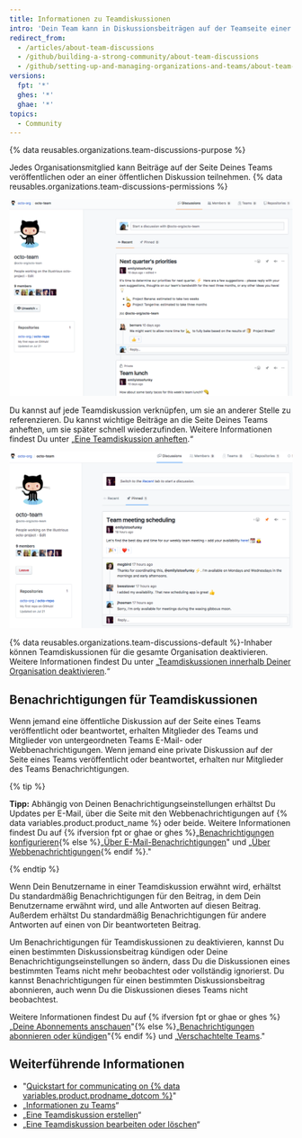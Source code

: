 ```yaml
---
title: Informationen zu Teamdiskussionen
intro: 'Dein Team kann in Diskussionsbeiträgen auf der Teamseite einer Organisation gemeinsam planen, sich gegenseitig auf den neuesten Stand bringen oder über jedes beliebige Thema sprechen.'
redirect_from:
  - /articles/about-team-discussions
  - /github/building-a-strong-community/about-team-discussions
  - /github/setting-up-and-managing-organizations-and-teams/about-team-discussions
versions:
  fpt: '*'
  ghes: '*'
  ghae: '*'
topics:
  - Community
---
```


{% data reusables.organizations.team-discussions-purpose %}

Jedes Organisationsmitglied kann Beiträge auf der Seite Deines Teams veröffentlichen oder an einer öffentlichen Diskussion teilnehmen. {% data reusables.organizations.team-discussions-permissions %}

![Registerkarte mit Diskussionen auf einer Teamseite mit öffentlichen und privaten Diskussionen](/assets/images/help/organizations/team-page-discussions-tab.png)

Du kannst auf jede Teamdiskussion verknüpfen, um sie an anderer Stelle zu referenzieren. Du kannst wichtige Beiträge an die Seite Deines Teams anheften, um sie später schnell wiederzufinden. Weitere Informationen findest Du unter „[Eine Teamdiskussion anheften](/organizations/collaborating-with-your-team/pinning-a-team-discussion).“

![Registerkarte mit angehefteten Diskussionen auf einer Teamseite mit angehefteter Diskussion](/assets/images/help/organizations/team-discussions-pinned.png)

{% data reusables.organizations.team-discussions-default %}-Inhaber können Teamdiskussionen für die gesamte Organisation deaktivieren. Weitere Informationen findest Du unter „[Teamdiskussionen innerhalb Deiner Organisation deaktivieren](/articles/disabling-team-discussions-for-your-organization).“

## Benachrichtigungen für Teamdiskussionen

Wenn jemand eine öffentliche Diskussion auf der Seite eines Teams veröffentlicht oder beantwortet, erhalten Mitglieder des Teams und Mitglieder von untergeordneten Teams E-Mail- oder Webbenachrichtigungen. Wenn jemand eine private Diskussion auf der Seite eines Teams veröffentlicht oder beantwortet, erhalten nur Mitglieder des Teams Benachrichtigungen.

{% tip %}

**Tipp:** Abhängig von Deinen Benachrichtigungseinstellungen erhältst Du Updates per E-Mail, über die Seite mit den Webbenachrichtigungen auf {% data variables.product.product_name %} oder beide. Weitere Informationen findest Du auf {% ifversion fpt or ghae or ghes %}„[Benachrichtigungen konfigurieren](/github/managing-subscriptions-and-notifications-on-github/configuring-notifications){% else %}„[Über E-Mail-Benachrichtigungen](/github/receiving-notifications-about-activity-on-github/about-email-notifications)" und „[Über Webbenachrichtigungen](/github/receiving-notifications-about-activity-on-github/about-web-notifications){% endif %}."

{% endtip %}

Wenn Dein Benutzername in einer Teamdiskussion erwähnt wird, erhältst Du standardmäßig Benachrichtigungen für den Beitrag, in dem Dein Benutzername erwähnt wird, und alle Antworten auf diesen Beitrag. Außerdem erhältst Du standardmäßig Benachrichtigungen für andere Antworten auf einen von Dir beantworteten Beitrag.

Um Benachrichtigungen für Teamdiskussionen zu deaktivieren, kannst Du einen bestimmten Diskussionsbeitrag kündigen oder Deine Benachrichtigungseinstellungen so ändern, dass Du die Diskussionen eines bestimmten Teams nicht mehr beobachtest oder vollständig ignorierst. Du kannst Benachrichtigungen für einen bestimmten Diskussionsbeitrag abonnieren, auch wenn Du die Diskussionen dieses Teams nicht beobachtest.

Weitere Informationen findest Du auf {% ifversion fpt or ghae or ghes %}„[Deine Abonnements anschauen](/github/managing-subscriptions-and-notifications-on-github/viewing-your-subscriptions)"{% else %}„[Benachrichtigungen abonnieren oder kündigen](/github/receiving-notifications-about-activity-on-github/subscribing-to-and-unsubscribing-from-notifications)"{% endif %} und „[Verschachtelte Teams](/articles/about-teams/#nested-teams)."

## Weiterführende Informationen

- "[Quickstart for communicating on {% data variables.product.prodname_dotcom %}](/github/collaborating-with-issues-and-pull-requests/quickstart-for-communicating-on-github)"
- „[Informationen zu Teams](/articles/about-teams)“
- „[Eine Teamdiskussion erstellen](/organizations/collaborating-with-your-team/creating-a-team-discussion)“
- „[Eine Teamdiskussion bearbeiten oder löschen](/organizations/collaborating-with-your-team/editing-or-deleting-a-team-discussion)“

